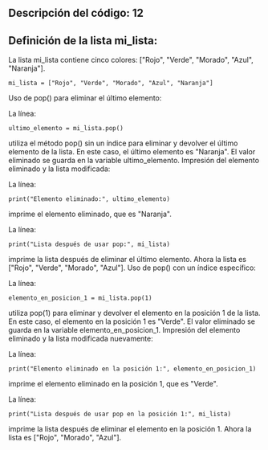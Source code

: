 ## Descripción del código: 12
## Definición de la lista mi_lista:

La lista mi_lista contiene cinco colores: ["Rojo", "Verde", "Morado", "Azul", "Naranja"].
```
mi_lista = ["Rojo", "Verde", "Morado", "Azul", "Naranja"]
```
Uso de pop() para eliminar el último elemento:

La línea:
```
ultimo_elemento = mi_lista.pop()
```
utiliza el método pop() sin un índice para eliminar y devolver el
último elemento de la lista. En este caso, el último elemento es "Naranja". El valor eliminado se guarda en la variable ultimo_elemento.
Impresión del elemento eliminado y la lista modificada:

La línea:
```
print("Elemento eliminado:", ultimo_elemento)
```
imprime el elemento eliminado, que es "Naranja".

La línea:
```
print("Lista después de usar pop:", mi_lista)
```
imprime la lista después de eliminar el último elemento. Ahora la lista es ["Rojo", "Verde", "Morado", "Azul"].
Uso de pop() con un índice específico:

La línea:
```
elemento_en_posicion_1 = mi_lista.pop(1)
```
utiliza pop(1) para eliminar y devolver el elemento en la posición 1 de la lista. En este caso, el elemento en la posición 1 es "Verde". El valor eliminado se guarda en la variable elemento_en_posicion_1.
Impresión del elemento eliminado y la lista modificada nuevamente:

La línea:
```
print("Elemento eliminado en la posición 1:", elemento_en_posicion_1)
```
imprime el elemento eliminado en la posición 1, que es "Verde".

La línea:
```
print("Lista después de usar pop en la posición 1:", mi_lista)
```
imprime la lista después de eliminar el elemento en la posición 1. Ahora la lista es ["Rojo", "Morado", "Azul"].

